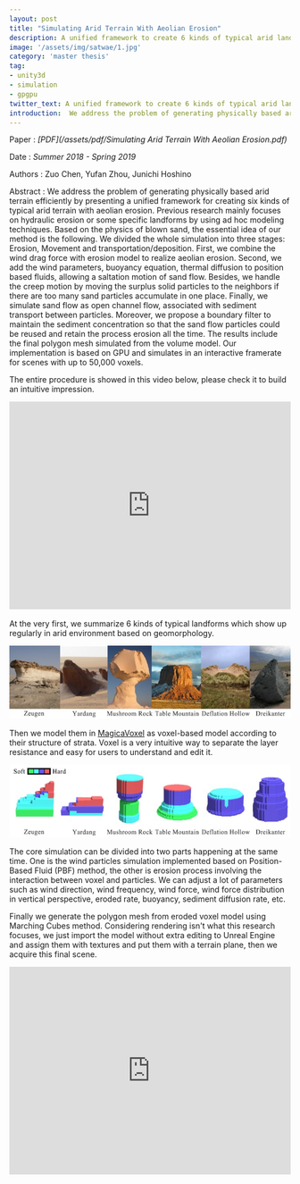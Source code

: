 ```yaml
---
layout: post
title: "Simulating Arid Terrain With Aeolian Erosion"
description: A unified framework to create 6 kinds of typical arid landform with wind erosion.
image: '/assets/img/satwae/1.jpg'
category: 'master thesis'
tag:
- unity3d
- simulation
- gpgpu
twitter_text: A unified framework to create 6 kinds of typical arid landform with wind erosion - Simulating Arid Terrain With Aeolian Erosion made by Lind Chen. 
introduction:  We address the problem of generating physically based arid terrain efficiently by presenting a unified framework for creating six kinds of typical arid terrain with wind erosion.
---
```


Paper : *[PDF](/assets/pdf/Simulating Arid Terrain With Aeolian Erosion.pdf)*

Date : *Summer 2018 - Spring 2019*

Authors : Zuo Chen, Yufan Zhou, Junichi Hoshino

Abstract : We address the problem of generating physically based arid terrain efficiently by presenting a unified framework for creating six kinds of typical arid terrain with aeolian erosion. Previous research mainly focuses on hydraulic erosion or some specific landforms by using ad hoc modeling techniques. Based on the physics of blown sand, the essential idea of our method is the following. We divided the whole simulation into three stages: Erosion, Movement and transportation/deposition. First, we combine the wind drag force with erosion model to realize aeolian erosion. Second, we add the wind parameters, buoyancy equation, thermal diffusion to position based fluids, allowing a saltation motion of sand flow. Besides, we handle the creep motion by moving the surplus solid particles to the neighbors if there are too many sand particles accumulate in one place. Finally, we simulate sand flow as open channel flow, associated with sediment transport between particles. Moreover, we propose a boundary filter to maintain the sediment concentration so that the sand flow particles could be reused and retain the process erosion all the time. The results include the final polygon mesh simulated from the volume model. Our implementation is based on GPU and simulates in an interactive framerate for scenes with up to 50,000 voxels.

The entire procedure is showed in this video below, please check it to build an intuitive impression.
<iframe width="100%" height="372vh" src="https://www.youtube.com/embed/WnHBYLmMpIw" frameborder="0" allowfullscreen></iframe>

At the very first, we summarize 6 kinds of typical landforms which show up regularly in arid environment based on geomorphology.

![](/assets/img/satwae/2.jpg)

Then we model them in [MagicaVoxel](https://ephtracy.github.io/) as voxel-based model according to their structure of strata. Voxel is a very intuitive way to separate the layer resistance and easy for users to understand and edit it.

![](/assets/img/satwae/3.jpg)

The core simulation can be divided into two parts happening at the same time. One is the wind particles simulation implemented based on Position-Based Fluid (PBF) method, the other is erosion process involving the interaction between voxel and particles. We can adjust a lot of parameters such as wind direction, wind frequency, wind force, wind force distribution in vertical perspective, eroded rate, buoyancy, sediment diffusion rate, etc. 

Finally we generate the polygon mesh from eroded voxel model using Marching Cubes method. Considering rendering isn't what this research focuses,  we just import the model without extra editing to Unreal Engine and assign them with textures and put them with a terrain plane, then we acquire this final scene.

<iframe width="100%" height="372vh" src="https://www.youtube.com/embed/-J3FovkvftU" frameborder="0" allowfullscreen></iframe>

